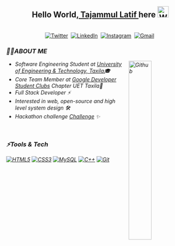 ## <div align="center">Hello World,<a href = "https://meerhamza1421-me.web.app/"> Tajammul Latif </a> here <img src="https://github.com/TheDudeThatCode/TheDudeThatCode/blob/master/Assets/Hi.gif" width="30px" alt="Waving..."></div>

<p align="center">
<br>
<a href="https://twitter.com/LatifTajammul"><img src="https://img.shields.io/badge/Twitter-1DA1F2?style=for-the-badge&logo=twitter&logoColor=white" alt="Twitter" /></a>&nbsp;
<a href="https://www.linkedin.com/in/tajammul-latif-a043101b8/"><img src="https://img.shields.io/badge/linkedin-%230077B5.svg?&style=for-the-badge&logo=linkedin&logoColor=white" alt="LinkedIn" /></a>&nbsp;
<a href="https://www.instagram.com/tajammullatif_/"><img src="https://img.shields.io/badge/instagram-%23E4405F.svg?&style=for-the-badge&logo=instagram&logoColor=white" alt="Instagram" /></a>&nbsp;
<a href="mailto:tajammullatif@gmail.com?body=Hi%20there%2C%20Found%20you%20on%20GitHub."><img src="https://img.shields.io/badge/gmail-%23D14836.svg?&style=for-the-badge&logo=gmail&logoColor=white" alt="Gmail"/></a>&nbsp;
</p>

<h3><i>🙋‍♂️ABOUT ME<i/></h3>
  <img width="35%" align="right" alt="Github" src="https://user-images.githubusercontent.com/48678280/88862734-4903af80-d201-11ea-968b-9c939d88a37c.gif" />

  -  Software Engineering Student at [University of Engineering & Technology, Taxila](https://web.uettaxila.edu.pk/)🎓
  -  Core Team Member at [Google Developer Student Clubs](https://www.instagram.com/p/CUIYw1khu34/) Chapter UET Taxila🚀
  -  Full Stack Developer ⚡
  -  Interested in web, open-source and high level system design 🛠️
  -  Hackathon challenge [Challenge](https://cyberhackathon.pk/public/index.html) ✨

<br>
<h3><i>⚡Tools & Tech</i></h3>

[![HTML5](https://img.shields.io/badge/-HTML5-E34F26?style=flat&logo=html5&logoColor=white&link=https://github.com/Tajammul-Latif)](https://github.com/Tajammul-Latif)
[![CSS3](https://img.shields.io/badge/-CSS3-1572B6?style=flat&logo=css3&link=https://github.com/Tajammul-Latif)](https://github.com/Tajammul-Latif) 
[![MySQL](https://img.shields.io/badge/-MySQL-black?style=flat&logo=mysql&link=https://github.com/Tajammul-Latif)](https://github.com/Tajammul-Latif)
[![C++](https://img.shields.io/badge/-C++-blue?style=flat&logo=c++&link=https://github.com/Tajammul-Latif)](https://github.com/Tajammul-Latif)
[![Git](https://img.shields.io/badge/-Git-black?style=flat&logo=git&link=https://github.com/Tajammul-Latif)](https://github.com/Tajammul-Latif)
